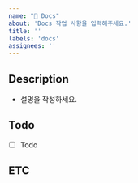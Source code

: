 ```yaml
---
name: "📂 Docs"
about: 'Docs 작업 사항을 입력해주세요.'
title: ''
labels: 'docs'
assignees: ''
---
```


## Description
- 설명을 작성하세요.

## Todo
- [ ] Todo

## ETC